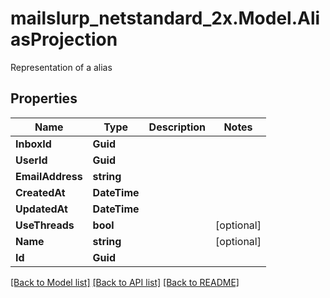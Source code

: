 # mailslurp_netstandard_2x.Model.AliasProjection
Representation of a alias

## Properties

Name | Type | Description | Notes
------------ | ------------- | ------------- | -------------
**InboxId** | **Guid** |  | 
**UserId** | **Guid** |  | 
**EmailAddress** | **string** |  | 
**CreatedAt** | **DateTime** |  | 
**UpdatedAt** | **DateTime** |  | 
**UseThreads** | **bool** |  | [optional] 
**Name** | **string** |  | [optional] 
**Id** | **Guid** |  | 

[[Back to Model list]](../README#documentation-for-models) [[Back to API list]](../README#documentation-for-api-endpoints) [[Back to README]](../README)

